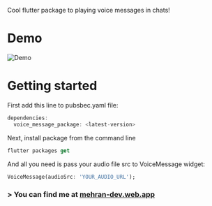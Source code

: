 
Cool flutter package to playing voice messages in chats!


# Demo

![Demo](https://github.com/mehranshoqi/voice_message_player/blob/master/voice_message_intro.gif)


# Getting started

First add this line to pubsbec.yaml file:

```dart
dependencies:
  voice_message_package: <latest-version>
```

Next, install package from the command line
```dart
flutter packages get
```

And all you need is pass your audio file src to VoiceMessage widget:
```dart
VoiceMessage(audioSrc: 'YOUR_AUDIO_URL');
```

### > You can find me at [mehran-dev.web.app](https://mehran-dev.web.app)




